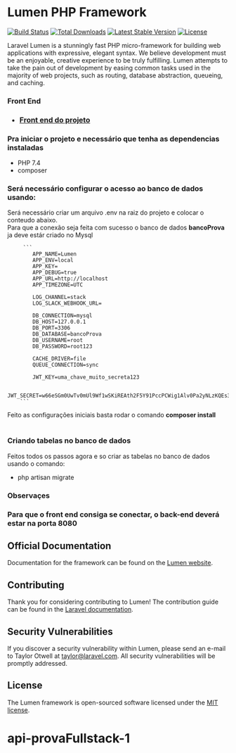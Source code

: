 # Lumen PHP Framework

[![Build Status](https://travis-ci.org/laravel/lumen-framework.svg)](https://travis-ci.org/laravel/lumen-framework)
[![Total Downloads](https://img.shields.io/packagist/dt/laravel/framework)](https://packagist.org/packages/laravel/lumen-framework)
[![Latest Stable Version](https://img.shields.io/packagist/v/laravel/framework)](https://packagist.org/packages/laravel/lumen-framework)
[![License](https://img.shields.io/packagist/l/laravel/framework)](https://packagist.org/packages/laravel/lumen-framework)

Laravel Lumen is a stunningly fast PHP micro-framework for building web applications with expressive, elegant syntax. We believe development must be an enjoyable, creative experience to be truly fulfilling. Lumen attempts to take the pain out of development by easing common tasks used in the majority of web projects, such as routing, database abstraction, queueing, and caching.

<h3>Front End<h3>
    <p>
        <ul>
        <li><a href="https://github.com/thayronFeitosa/front-provaFullstack-1" >Front end do projeto</a></li>
    </ul>
    </p>

<p>
    <h3> <strong>Pra iniciar o projeto e necessário que tenha as dependencias instaladas</strong></h3>
    <ul>
        <li>PHP 7.4</li>
        <li>composer</li>
    </ul>
    <p>
     <h3> Será necessário configurar o acesso ao banco de dados usando:</h3>
     <p>Será necessário criar um arquivo .env na raiz do projeto e colocar o conteudo abaixo.<br>Para que a conexão seja feita com sucesso o banco de dados <strong>bancoProva</strong> ja deve estár criado no Mysql <p>
     
         ```
            APP_NAME=Lumen
            APP_ENV=local
            APP_KEY=
            APP_DEBUG=true
            APP_URL=http://localhost
            APP_TIMEZONE=UTC

            LOG_CHANNEL=stack
            LOG_SLACK_WEBHOOK_URL=

            DB_CONNECTION=mysql
            DB_HOST=127.0.0.1
            DB_PORT=3306
            DB_DATABASE=bancoProva
            DB_USERNAME=root
            DB_PASSWORD=root123

            CACHE_DRIVER=file
            QUEUE_CONNECTION=sync

            JWT_KEY=uma_chave_muito_secreta123

            JWT_SECRET=w66eSGm0UwTv0mUl9Wf1wSKiREAth2F5Y91PccPCWig1Alv0Pa2yNLzKQEs3bZy
        ```
        
   <p>Feito as configurações iniciais basta rodar o comando <strong>composer install</strong> <br><br>
    <h3>Criando tabelas no banco de dados</h3>
        Feitos todos os passos agora e so criar as tabelas no banco de dados usando o comando:<br>
      <ul>
        <li>php artisan migrate</li>
    </ul>
   
   </p>
   <h3>Observaçes<h3>
    <p>
        Para que o front end consiga se conectar, o back-end deverá estar na porta 8080
    </p>
</p>

## Official Documentation



Documentation for the framework can be found on the [Lumen website](https://lumen.laravel.com/docs).

## Contributing

Thank you for considering contributing to Lumen! The contribution guide can be found in the [Laravel documentation](https://laravel.com/docs/contributions).

## Security Vulnerabilities

If you discover a security vulnerability within Lumen, please send an e-mail to Taylor Otwell at taylor@laravel.com. All security vulnerabilities will be promptly addressed.

## License

The Lumen framework is open-sourced software licensed under the [MIT license](https://opensource.org/licenses/MIT).
# api-provaFullstack-1
